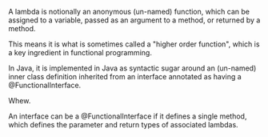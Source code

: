 A lambda is notionally an anonymous (un-named) function, which can be assigned
to a variable, passed as an argument to a method, or returned by a method.

This means it is what is sometimes called a "higher order function", which is
a key ingredient in functional programming.

In Java, it is implemented in Java as syntactic sugar around an (un-named) inner class 
definition inherited from an interface annotated as having a @FunctionalInterface. 

Whew.

An interface can be a @FunctionalInterface if it defines a single method, which
defines the parameter and return types of associated lambdas.

